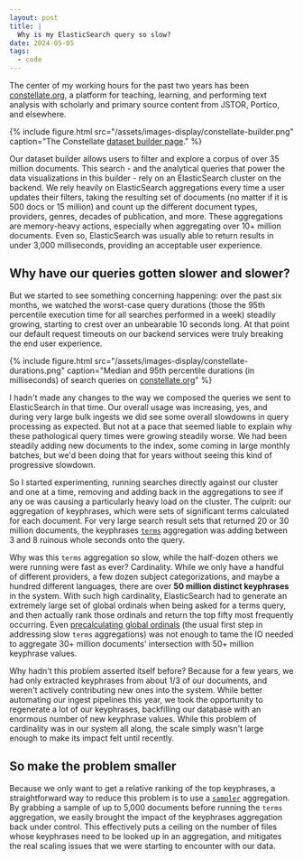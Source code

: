 ```yaml
---
layout: post
title: |
  Why is my ElasticSearch query so slow?
date: 2024-05-05
tags:
  - code
---
```


The center of my working hours for the past two years has been [constellate.org](https://constellate.org), a platform for teaching, learning, and performing text analysis with scholarly and primary source content from JSTOR, Portico, and elsewhere.

{% include figure.html src="/assets/images-display/constellate-builder.png" caption="The Constellate [dataset builder page](https://constellate.org/builder)." %}

Our dataset builder allows users to filter and explore a corpus of over 35 million documents.
This search - and the analytical queries that power the data visualizations in this builder - rely on an ElasticSearch cluster on the backend.
We rely heavily on ElasticSearch aggregations every time a user updates their filters, taking the resulting set of documents (no matter if it is 500 docs or 15 million) and count up the different document types, providers, genres, decades of publication, and more.
These aggregations are memory-heavy actions, especially when aggregating over 10+ million documents.
Even so, ElasticSearch was usually able to return results in under 3,000 milliseconds, providing an acceptable user experience.

## Why have our queries gotten slower and slower?

But we started to see something concerning happening: over the past six months, we watched the worst-case query durations (those the 95th percentile execution time for all searches performed in a week) steadily growing, starting to crest over an unbearable 10 seconds long.
At that point our default request timeouts on our backend services were truly breaking the end user experience.

{% include figure.html src="/assets/images-display/constellate-durations.png" caption="Median and 95th percentile durations (in milliseconds) of search queries on [constellate.org](https://constellate.org)" %}

I hadn't made any changes to the way we composed the queries we sent to ElasticSearch in that time.
Our overall usage was increasing, yes, and during very large bulk ingests we did see some overall slowdowns in query processing as expected.
But not at a pace that seemed liable to explain why these pathological query times were growing steadily worse.
We had been steadily adding new documents to the index, some coming in large monthly batches, but we'd been doing that for years without seeing this kind of progressive slowdown.

So I started experimenting, running searches directly against our cluster and one at a time, removing and adding back in the aggregations to see if any oe was causing a particularly heavy load on the cluster.
The culprit: our aggregation of keyphrases, which were sets of significant terms calculated for each document.
For very large search result sets that returned 20 or 30 million documents, the keyphrases [`terms`](https://www.elastic.co/guide/en/elasticsearch/reference/7.10/search-aggregations-bucket-terms-aggregation.html) aggregation was adding between 3 and 8 ruinous whole seconds onto the query.

Why was this `terms` aggregation so slow, while the half-dozen others we were running were fast as ever?
Cardinality.
While we only have a handful of different providers, a few dozen subject categorizations, and maybe a hundred different languages, there are over **50 million distinct keyphrases** in the system.
With such high cardinality, ElasticSearch had to generate an extremely large set of global ordinals when being asked for a terms query, and then actually rank those ordinals and return the top fifty most frequently occurring.
Even [precalculating global ordinals](https://www.elastic.co/guide/en/elasticsearch/reference/7.10/eager-global-ordinals.html#_avoiding_global_ordinal_loading) (the usual first step in addressing slow `terms` aggregations) was not enough to tame the IO needed to aggregate 30+ million documents' intersection with 50+ million keyphrase values.

Why hadn't this problem asserted itself before?
Because for a few years, we had only extracted keyphrases from about 1/3 of our documents, and weren't actively contributing new ones into the system.
While better automating our ingest pipelines this year, we took the opportunity to regenerate a lot of our keyphrases, backfilling our database with an enormous number of new keyphrase values.
While this problem of cardinality was in our system all along, the scale simply wasn't large enough to make its impact felt until recently.

## So make the problem smaller

Because we only want to get a relative ranking of the top keyphrases, a straightforward way to reduce this problem is to use a [`sampler`](https://www.elastic.co/guide/en/elasticsearch/reference/7.10/search-aggregations-bucket-sampler-aggregation.html) aggregation.
By grabbing a sample of up to 5,000 documents before running the `terms` aggregation, we easily brought the impact of the keyphrases aggregation back under control.
This effectively puts a ceiling on the number of files whose keyphrases need to be looked up in an aggregation, and mitigates the real scaling issues that we were starting to encounter with our data.

